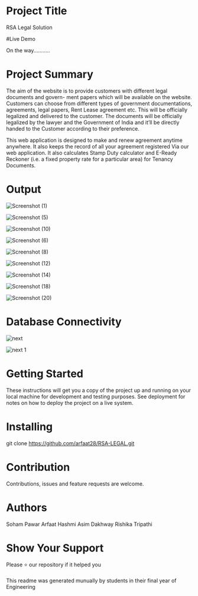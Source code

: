 # Project Title

RSA Legal Solution

#Live Demo

On the way...........

# Project Summary

The aim of the website is to provide customers with different legal documents and govern-
ment papers which will be available on the website. Customers can choose from different
types of government documentations, agreements, legal papers, Rent Lease agreement
etc. This will be officially legalized and delivered to the customer. The documents will
be officially legalized by the lawyer and the Government of India and it’ll be directly
handed to the Customer according to their preference.

This web application is designed
to make and renew agreement anytime anywhere. It also keeps the record of all your
agreement registered Via our web application. It also calculates Stamp Duty calculator
and E-Ready Reckoner (i.e. a fixed property rate for a particular area) for Tenancy
Documents. 

# Output 

![Screenshot (1)](https://github.com/Rishika02/RSA-LEGAL/assets/67191705/d242c43a-dd36-4a9a-8c2e-9ed255dc257d)

![Screenshot (5)](https://github.com/Rishika02/RSA-LEGAL/assets/67191705/4d2d4222-10e0-4ca9-91c0-9126faafbde4)

![Screenshot (10)](https://github.com/Rishika02/RSA-LEGAL/assets/67191705/b3967e45-c44e-481a-9513-4b98f0d27e1b)

![Screenshot (6)](https://github.com/Rishika02/RSA-LEGAL/assets/67191705/465dd1e6-0399-42bc-8ccf-3f31ed28eb3f)

![Screenshot (8)](https://github.com/Rishika02/RSA-LEGAL/assets/67191705/8db733d5-d2ca-4d5b-ae26-0534b9159f46)

![Screenshot (12)](https://github.com/Rishika02/RSA-LEGAL/assets/67191705/977e946d-b1a9-44b9-90c6-4e494fff6b55)

![Screenshot (14)](https://github.com/Rishika02/RSA-LEGAL/assets/67191705/9e876437-936f-414c-b177-e4863ae53f54)

![Screenshot (18)](https://github.com/Rishika02/RSA-LEGAL/assets/67191705/e52081e6-7a22-4963-ba62-7aed8d8405eb)

![Screenshot (20)](https://github.com/Rishika02/RSA-LEGAL/assets/67191705/b2df8d36-52af-40fb-a78a-bc1bf009858c)

# Database Connectivity

![next](https://github.com/Sara7117/RSA-LEGAL/assets/131382792/5955fed6-d7a6-492f-b5db-b92ada81dd8f)

![next 1](https://github.com/Sara7117/RSA-LEGAL/assets/131382792/e193d41b-bc7e-4ef3-a0e8-dc7f7aae7ef9)

# Getting Started

These instructions will get you a copy of the project up and running on your local machine for development and testing purposes. See deployment for notes on how to deploy the project on a live system.

# Installing

git clone https://github.com/arfaat28/RSA-LEGAL.git

# Contribution

Contributions, issues and feature requests are welcome.

# Authors

Soham Pawar
Arfaat Hashmi
Asim Dakhway
Rishika Tripathi

# Show Your Support

Please ⭐ our repository if it helped you

####

This readme was generated munually by students in their final year of Engineering
